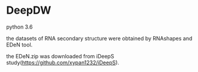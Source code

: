 # DeepDW

python 3.6

the datasets of RNA secondary structure were obtained by RNAshapes and EDeN tool.

the EDeN.zip was downloaded from iDeepS study(https://github.com/xypan1232/iDeepS).
